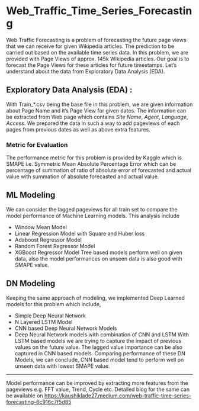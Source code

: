 # Web_Traffic_Time_Series_Forecasting
Web Traffic Forecasting is a problem of forecasting the future page views that we can receive for given Wikipedia articles. The prediction to be carried out based on the available time series data.
In this problem, we are provided with Page Views of approx. 145k Wikipedia articles. Our goal is to forecast the Page Views for these articles for future timestamps. Let’s understand about the data from Exploratory Data Analysis (EDA).

## Exploratory Data Analysis (EDA) :
With Train_\*.csv being the base file in this problem, we are given information about Page Name and it’s Page View for given dates.
The information can be extracted from Web page which contains *Site Name*, *Agent*, *Language*, *Access*.
We prepared the data in such a way to add pageviews of each pages from previous dates as well as above extra features.

### Metric for Evaluation
The performance metric for this problem is provided by Kaggle which is SMAPE i.e. Symmetric Mean Absolute Percentage Error which can be percentage of summation of ratio of absolute error of forecasted and actual value with summation of absolute forecasted and actual value.

## ML Modeling

We can consider the lagged pageviews for all train set to compare the model performance of Machine Learning models. 
This analysis include
 * Window Mean Model
 * Linear Regression Model with Square and Huber loss
 * Adaboost Regressor Model
 * Random Forest Regressor Model
 * XGBoost Regressor Model
Tree based models perform well on given data, also the model performances on unseen data is also good with SMAPE value.

## DN Modeling

Keeping the same approach of modeling, we implemented Deep Learned models for this problem which include,
 * Simple Deep Neural Network
 * N Layered LSTM Model
 * CNN based Deep Neural Network Models
 * Deep Neural Network models with combination of CNN and LSTM
With LSTM based models we are trying to capture the impact of previous values on the future value. The lagged value importance can be also captured in CNN based models.
Comparing performance of these DN Models, we can conclude, CNN based model tend to perform well on unseen data with lowest SMAPE value.

<hr>

Model performance can be improved by extracting more features from the pageviews e.g. FFT value, Trend, Cycle etc.
Detailed blog for the same can be available on https://kaushiklade27.medium.com/web-traffic-time-series-forecasting-6c916c7f5d85
